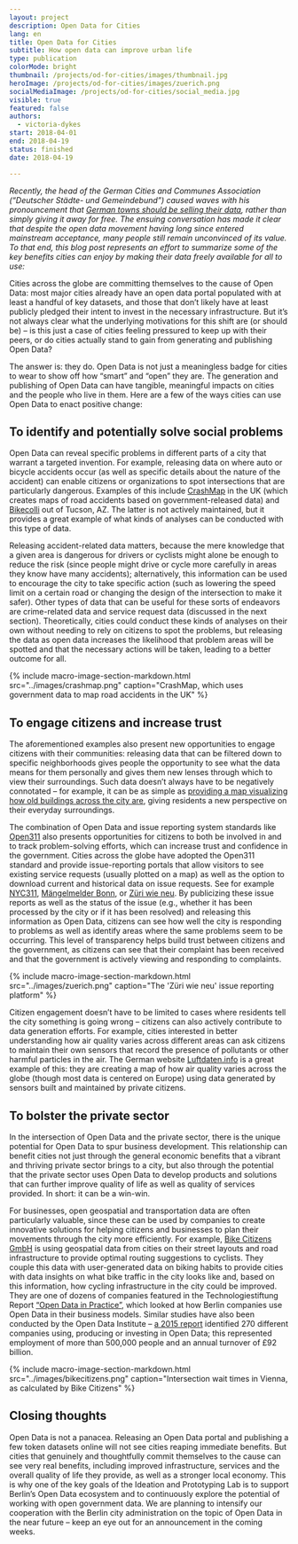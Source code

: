 ```yaml
---
layout: project
description: Open Data for Cities
lang: en
title: Open Data for Cities
subtitle: How open data can improve urban life
type: publication
colorMode: bright
thumbnail: /projects/od-for-cities/images/thumbnail.jpg
heroImage: /projects/od-for-cities/images/zuerich.png
socialMediaImage: /projects/od-for-cities/social_media.jpg
visible: true
featured: false
authors:
  - victoria-dykes
start: 2018-04-01
end: 2018-04-19
status: finished
date: 2018-04-19

---
```


_Recently, the head of the German Cities and Communes Association (“Deutscher Städte- und Gemeindebund”) caused waves with his pronouncement that [German towns should be selling their data](https://www.swr.de/swraktuell/idee-des-staedte-und-gemeindebundes-daten-verkaufen-fuer-die-buerger/-/id=396/did=21471578/nid=396/1nforlg/index.html), rather than simply giving it away for free. The ensuing conversation has made it clear that despite the open data movement having long since entered mainstream acceptance, many people still remain unconvinced of its value. To that end, this blog post represents an effort to summarize some of the key benefits cities can enjoy by making their data freely available for all to use:_

Cities across the globe are committing themselves to the cause of Open Data: most major cities already have an open data portal populated with at least a handful of key datasets, and those that don’t likely have at least publicly pledged their intent to invest in the necessary infrastructure. But it’s not always clear what the underlying motivations for this shift are (or should be) – is this just a case of cities feeling pressured to keep up with their peers, or do cities actually stand to gain from generating and publishing Open Data?

The answer is: they do. Open Data is not just a meaningless badge for cities to wear to show off how “smart” and “open” they are. The generation and publishing of Open Data can have tangible, meaningful impacts on cities and the people who live in them. Here are a few of the ways cities can use Open Data to enact positive change:

To identify and potentially solve social problems
-------------------------------------------------



Open Data can reveal specific problems in different parts of a city that warrant a targeted invention. For example, releasing data on where auto or bicycle accidents occur (as well as specific details about the nature of the accident) can enable citizens or organizations to spot intersections that are particularly dangerous. Examples of this include [CrashMap](http://www.crashmap.co.uk/) in the UK (which creates maps of road accidents based on government-released data) and [Bikecolli](http://bikecolli.info/) out of Tucson, AZ. The latter is not actively maintained, but it provides a great example of what kinds of analyses can be conducted with this type of data.

Releasing accident-related data matters, because the mere knowledge that a given area is dangerous for drivers or cyclists might alone be enough to reduce the risk (since people might drive or cycle more carefully in areas they know have many accidents); alternatively, this information can be used to encourage the city to take specific action (such as lowering the speed limit on a certain road or changing the design of the intersection to make it safer). Other types of data that can be useful for these sorts of endeavors are crime-related data and service request data (discussed in the next section). Theoretically, cities could conduct these kinds of analyses on their own without needing to rely on citizens to spot the problems, but releasing the data as open data increases the likelihood that problem areas will be spotted and that the necessary actions will be taken, leading to a better outcome for all.

{% include macro-image-section-markdown.html src="../images/crashmap.png" caption="CrashMap, which uses government data to map road accidents in the UK" %}

To engage citizens and increase trust
-------------------------------------



The aforementioned examples also present new opportunities to engage citizens with their communities: releasing data that can be filtered down to specific neighborhoods gives people the opportunity to see what the data means for them personally and gives them new lenses through which to view their surroundings. Such data doesn’t always have to be negatively connotated – for example, it can be as simple as [providing a map visualizing how old buildings across the city are](https://fbinter.stadt-berlin.de/fb/index.jsp?loginkey=showMap&mapId=k06_12baualter@senstadt), giving residents a new perspective on their everyday surroundings.

The combination of Open Data and issue reporting system standards like [Open311](http://www.open311.org/) also presents opportunities for citizens to both be involved in and to track problem-solving efforts, which can increase trust and confidence in the government. Cities across the globe have adopted the Open311 standard and provide issue-reporting portals that allow visitors to see existing service requests (usually plotted on a map) as well as the option to download current and historical data on issue requests. See for example [NYC311](https://nycopendata.socrata.com/Social-Services/311-Service-Requests-from-2010-to-Present/erm2-nwe9), [Mängelmelder Bonn](https://anliegen.bonn.de/), or [Züri wie neu](https://www.zueriwieneu.ch/). By publicizing these issue reports as well as the status of the issue (e.g., whether it has been processed by the city or if it has been resolved) and releasing this information as Open Data, citizens can see how well the city is responding to problems as well as identify areas where the same problems seem to be occurring. This level of transparency helps build trust between citizens and the government, as citizens can see that their complaint has been received and that the government is actively viewing and responding to complaints.

{% include macro-image-section-markdown.html src="../images/zuerich.png" caption="The 'Züri wie neu' issue reporting platform" %}

Citizen engagement doesn’t have to be limited to cases where residents tell the city something is going wrong – citizens can also actively contribute to data generation efforts. For example, cities interested in better understanding how air quality varies across different areas can ask citizens to maintain their own sensors that record the presence of pollutants or other harmful particles in the air. The German website [Luftdaten.info](https://luftdaten.info/) is a great example of this: they are creating a map of how air quality varies across the globe (though most data is centered on Europe) using data generated by sensors built and maintained by private citizens.

To bolster the private sector
-----------------------------



In the intersection of Open Data and the private sector, there is the unique potential for Open Data to spur business development. This relationship can benefit cities not just through the general economic benefits that a vibrant and thriving private sector brings to a city, but also through the potential that the private sector uses Open Data to develop products and solutions that can further improve quality of life as well as quality of services provided. In short: it can be a win-win.

For businesses, open geospatial and transportation data are often particularly valuable, since these can be used by companies to create innovative solutions for helping citizens and businesses to plan their movements through the city more efficiently. For example, [Bike Citizens GmbH](https://www.bikecitizens.net/de/) is using geospatial data from cities on their street layouts and road infrastructure to provide optimal routing suggestions to cyclists. They couple this data with user-generated data on biking habits to provide cities with data insights on what bike traffic in the city looks like and, based on this information, how cycling infrastructure in the city could be improved. They are one of dozens of companies featured in the Technologiestiftung Report [“Open Data in Practice”](https://www.technologiestiftung-berlin.de/en/projects/projects/open-data-in-practice/), which looked at how Berlin companies use Open Data in their business models. Similar studies have also been conducted by the Open Data Institute – [a 2015 report](https://theodi.org/article/open-data-means-business/) identified 270 different companies using, producing or investing in Open Data; this represented employment of more than 500,000 people and an annual turnover of £92 billion.

{% include macro-image-section-markdown.html src="../images/bikecitizens.png" caption="Intersection wait times in Vienna, as calculated by Bike Citizens" %}

Closing thoughts
----------------



Open Data is not a panacea. Releasing an Open Data portal and publishing a few token datasets online will not see cities reaping immediate benefits. But cities that genuinely and thoughtfully commit themselves to the cause can see very real benefits, including improved infrastructure, services and the overall quality of life they provide, as well as a stronger local economy. This is why one of the key goals of the Ideation and Prototyping Lab is to support Berlin’s Open Data ecosystem and to continuously explore the potential of working with open government data. We are planning to intensify our cooperation with the Berlin city administration on the topic of Open Data in the near future – keep an eye out for an announcement in the coming weeks.
